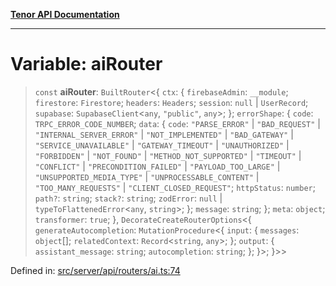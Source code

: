 [**Tenor API Documentation**](../../README.md)

***

# Variable: aiRouter

> `const` **aiRouter**: `BuiltRouter`\<\{ `ctx`: \{ `firebaseAdmin`: `__module`; `firestore`: `Firestore`; `headers`: `Headers`; `session`: `null` \| `UserRecord`; `supabase`: `SupabaseClient`\<`any`, `"public"`, `any`\>; \}; `errorShape`: \{ `code`: `TRPC_ERROR_CODE_NUMBER`; `data`: \{ `code`: `"PARSE_ERROR"` \| `"BAD_REQUEST"` \| `"INTERNAL_SERVER_ERROR"` \| `"NOT_IMPLEMENTED"` \| `"BAD_GATEWAY"` \| `"SERVICE_UNAVAILABLE"` \| `"GATEWAY_TIMEOUT"` \| `"UNAUTHORIZED"` \| `"FORBIDDEN"` \| `"NOT_FOUND"` \| `"METHOD_NOT_SUPPORTED"` \| `"TIMEOUT"` \| `"CONFLICT"` \| `"PRECONDITION_FAILED"` \| `"PAYLOAD_TOO_LARGE"` \| `"UNSUPPORTED_MEDIA_TYPE"` \| `"UNPROCESSABLE_CONTENT"` \| `"TOO_MANY_REQUESTS"` \| `"CLIENT_CLOSED_REQUEST"`; `httpStatus`: `number`; `path?`: `string`; `stack?`: `string`; `zodError`: `null` \| `typeToFlattenedError`\<`any`, `string`\>; \}; `message`: `string`; \}; `meta`: `object`; `transformer`: `true`; \}, `DecorateCreateRouterOptions`\<\{ `generateAutocompletion`: `MutationProcedure`\<\{ `input`: \{ `messages`: `object`[]; `relatedContext`: `Record`\<`string`, `any`\>; \}; `output`: \{ `assistant_message`: `string`; `autocompletion`: `string`; \}; \}\>; \}\>\>

Defined in: [src/server/api/routers/ai.ts:74](https://github.com/Apantli/Tenor/blob/b645dd7f4e4de25285aef45710556dc56954d32f/tenor_web/src/server/api/routers/ai.ts#L74)
